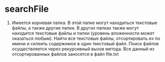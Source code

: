# searchFile
1. Имеется корневая папка. В этой папке могут находиться текстовые
файлы, а также другие папки. В других папках также могут находится
текстовые файлы и папки (уровень вложенности может оказаться любым).
Найти все текстовые файлы, отсортировать их по имени и склеить
содержимое в один текстовый файл.
Поиск файлов осуществляется через рекурсивный вызов метода. Все данный из отсортированных файлов заносятся в файл file.txt
